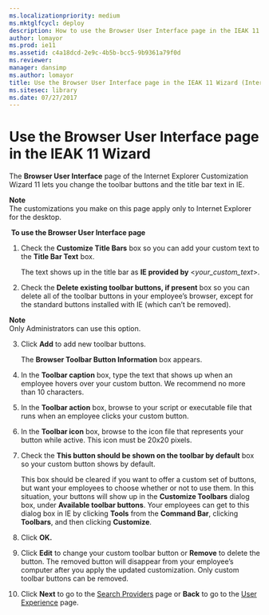 ```yaml
---
ms.localizationpriority: medium
ms.mktglfcycl: deploy
description: How to use the Browser User Interface page in the IEAK 11 Customization Wizard to change the toolbar buttons and the title bar.
author: lomayor
ms.prod: ie11
ms.assetid: c4a18dcd-2e9c-4b5b-bcc5-9b9361a79f0d
ms.reviewer: 
manager: dansimp
ms.author: lomayor
title: Use the Browser User Interface page in the IEAK 11 Wizard (Internet Explorer Administration Kit 11 for IT Pros)
ms.sitesec: library
ms.date: 07/27/2017
---
```



# Use the Browser User Interface page in the IEAK 11 Wizard
The **Browser User Interface** page of the Internet Explorer Customization Wizard 11 lets you change the toolbar buttons and the title bar text in IE.

**Note**<br>The customizations you make on this page apply only to Internet Explorer for the desktop.

 **To use the Browser User Interface page**

1.  Check the **Customize Title Bars** box so you can add your custom text to the **Title Bar Text** box.<p>
The text shows up in the title bar as **IE provided by** &lt;*your_custom_text*&gt;.

2.  Check the **Delete existing toolbar buttons, if present** box so you can delete all of the toolbar buttons in your employee’s browser, except for the standard buttons installed with IE (which can’t be removed).

**Note**<br>Only Administrators can use this option.

3.  Click **Add** to add new toolbar buttons.<p>
The **Browser Toolbar Button Information** box appears.

4.  In the **Toolbar caption** box, type the text that shows up when an employee hovers over your custom button. We recommend no more than 10 characters.

5.  In the **Toolbar action** box, browse to your script or executable file that runs when an employee clicks your custom button.

6.  In the **Toolbar icon** box, browse to the icon file that represents your button while active. This icon must be 20x20 pixels.

7.  Check the **This button should be shown on the toolbar by default** box so your custom button shows by default.<p>
This box should be cleared if you want to offer a custom set of buttons, but want your employees to choose whether or not to use them. In this situation, your buttons will show up in the **Customize Toolbars** dialog box, under **Available toolbar buttons**. Your employees can get to this dialog box in IE by clicking **Tools** from the **Command Bar**, clicking **Toolbars**, and then clicking **Customize**.

8.  Click **OK.**

9.  Click **Edit** to change your custom toolbar button or **Remove** to delete the button. The removed button will disappear from your employee’s computer after you apply the updated customization. Only custom toolbar buttons can be removed.

10. Click **Next** to go to the [Search Providers](search-providers-ieak11-wizard.md) page or **Back** to go to the [User Experience](user-experience-ieak11-wizard.md) page.

 

 





